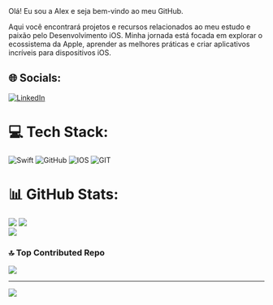 <head>Olá! Eu sou a Alex e seja bem-vindo ao meu GitHub.</head>

Aqui você encontrará projetos e recursos relacionados ao meu estudo e paixão pelo Desenvolvimento iOS. Minha jornada está focada em explorar o ecossistema da Apple, aprender as melhores práticas e criar aplicativos incríveis para dispositivos iOS.


## 🌐 Socials:
[![LinkedIn](https://img.shields.io/badge/LinkedIn-%230077B5.svg?logo=linkedin&logoColor=white)](https://linkedin.com/in/https://www.linkedin.com/in/alex-gois/) 

# 💻 Tech Stack:
![Swift](https://img.shields.io/badge/swift-F54A2A?style=for-the-badge&logo=swift&logoColor=white) ![GitHub](https://img.shields.io/badge/GitHub-%23121011.svg?style=for-the-badge&logo=github&logoColor=white) ![IOS](https://img.shields.io/badge/IOS-%2320232a.svg?style=for-the-badge&logo=apple&logoColor=white) ![GIT](https://img.shields.io/badge/Git-fc6d26?style=for-the-badge&logo=git&logoColor=white)
# 📊 GitHub Stats:
![](https://github-readme-stats.vercel.app/api?username=Alex-Gois&theme=swift&hide_border=false&include_all_commits=true&count_private=true)
![](https://github-readme-streak-stats.herokuapp.com/?user=Alex-Gois&theme=swift&hide_border=false)<br/>
![](https://github-readme-stats.vercel.app/api/top-langs/?username=Alex-Gois&theme=swift&hide_border=false&include_all_commits=true&count_private=true&layout=compact)

### 🔝 Top Contributed Repo
![](https://github-contributor-stats.vercel.app/api?username=Alex-Gois&limit=5&theme=dark&combine_all_yearly_contributions=true)

---
[![](https://visitcount.itsvg.in/api?id=Alex-Gois&icon=8&color=1)](https://visitcount.itsvg.in)

<!-- Proudly created with GPRM ( https://gprm.itsvg.in ) -->
